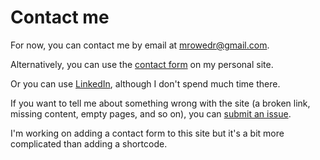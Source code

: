 # Contact me

For now, you can contact me by email at <a href="mailto:mrowedr@gmail.com">mrowedr@gmail.com</a>.

Alternatively, you can use the [contact form](https://www.mrowe.co.za/blog/contact/) on my personal site.

Or you can use [LinkedIn](https://www.linkedin.com/in/michael-rowe-0a6b814/), although I don't spend much time there.

If you want to tell me about something wrong with the site (a broken link, missing content, empty pages, and so on), you can [submit an issue](https://github.com/michael-rowe/ai-in-hpe/issues).

I'm working on adding a contact form to this site but it's a bit more complicated than adding a shortcode.
